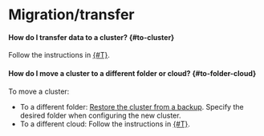 # Migration/transfer

#### How do I transfer data to a cluster? {#to-cluster}

Follow the instructions in [{#T}](../tutorials/data-migration.md).

#### How do I move a cluster to a different folder or cloud? {#to-folder-cloud}

To move a cluster:
* To a different folder: [Restore the cluster from a backup](../operations/cluster-backups.md#restore). Specify the desired folder when configuring the new cluster.
* To a different cloud: Follow the instructions in [{#T}](../tutorials/data-migration.md).
